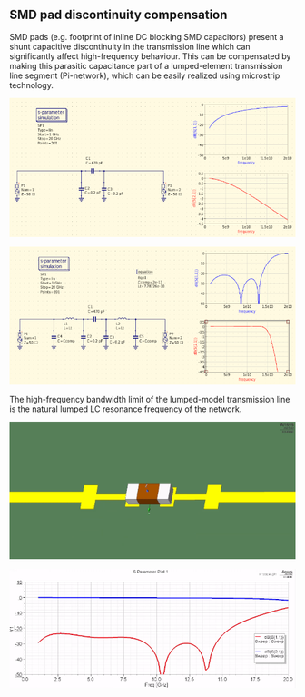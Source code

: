 ## SMD pad discontinuity compensation

SMD pads (e.g. footprint of inline DC blocking SMD capacitors) present a shunt capacitive discontinuity in the transmission line which can significantly affect high-frequency behaviour. This can be compensated by making this parasitic capacitance part of a lumped-element transmission line segment (Pi-network), which can be easily realized using microstrip technology.

![sim_nocomp2](sim_nocomp2.png)

![sim_comp2](sim_comp2.png)

The high-frequency bandwidth limit of the lumped-model transmission line is the natural lumped LC resonance frequency of the network.

![hfss_model](hfss_model.png)

![hfss_sparam](hfss_sparam.png)
